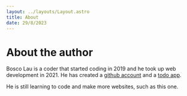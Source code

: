 ```yaml
---
layout: ../layouts/Layout.astro
title: About
date: 29/8/2023
---
```


# About the author

Bosco Lau is a coder that started coding in 2019 and he took up web development in 2021. He has created a [github account](https://github.com/Bosco0808-alt) and a [todo app](https://todo-project-bosco0808.vercel.app/).

He is still learning to code and make more websites, such as this one.
